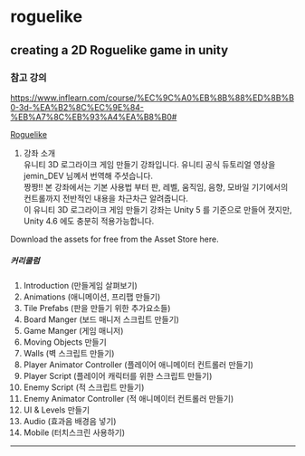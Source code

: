 # roguelike
creating a  2D Roguelike game in unity
---
### 참고 강의
https://www.inflearn.com/course/%EC%9C%A0%EB%8B%88%ED%8B%B0-3d-%EA%B2%8C%EC%9E%84-%EB%A7%8C%EB%93%A4%EA%B8%B0#

[Roguelike](Roguelike.PNG)

1. 강좌 소개   
유니티 3D 로그라이크 게임 만들기 강좌입니다. 유니티 공식 듀토리얼 영상을 jemin_DEV 님꼐서 번역해 주셧습니다.   
짱짱!! 본 강좌에서는 기본 사용법 부터 판, 레벨, 움직임, 음향, 모바일 기기에서의 컨트롤까지 전반적인 내용을 차근차근 알려줍니다.   
이 유니티 3D 로그라이크 게임 만들기 강좌는 Unity 5 를 기준으로 만들어 졋지만, Unity 4.6 에도 충분히 적용가능합니다.    

Download the assets for free from the Asset Store here.   

##### 커리쿨럼
1. Introduction (만들게임 살펴보기)
2. Animations (애니메이션, 프리팹 만들기)
3. Tile Prefabs (판을 만들기 위한 추가요소들)
4. Board Manger (보드 매니저 스크립트 만들기)
5. Game Manger (게임 매니저)
6. Moving Objects 만들기
7. Walls (벽 스크립트 만들기)
8. Player Animator Controller (플레이어 애니메이터 컨트롤러 만들기)
9. Player Script (플레이어 캐릭터를 위한 스크립트 만들기)
10. Enemy Script (적 스크립트 만들기)
11. Enemy Animator Controller (적 애니메이터 컨트롤러 만들기)
12. UI & Levels 만들기
13. Audio (효과음 배경음 넣기)
14. Mobile (터치스크린 사용하기)
---
